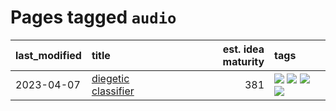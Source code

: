 # Pages tagged `audio`

|last_modified|title|est. idea maturity|tags
|:---|:---|---:|:---|
|2023-04-07|[diegetic classifier](../diegetic-classifier.md)|381|[![](https://img.shields.io/badge/tag-audio-8a140)](../tags/audio.md) [![](https://img.shields.io/badge/tag-classification-83cbca)](../tags/classification.md) [![](https://img.shields.io/badge/tag-experimental-35b163)](../tags/experimental.md) [![](https://img.shields.io/badge/tag-text2audio-e33481)](../tags/text2audio.md)|